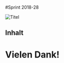 #Sprint 2018-28

![Titel](assets/titel.jpg)

<!-- .slide: class="master01" -->

<!-- slide -->

<!-- .slide: class="master01" -->

<!-- section -->

## Inhalt


<!-- .slide: class="master03" -->

<!-- section -->


<!-- .slide: class="master04" -->

<!-- slide -->

<!-- .slide: class="master03" -->
<!-- section -->

# Vielen Dank!

<!-- .slide: class="master01" -->
